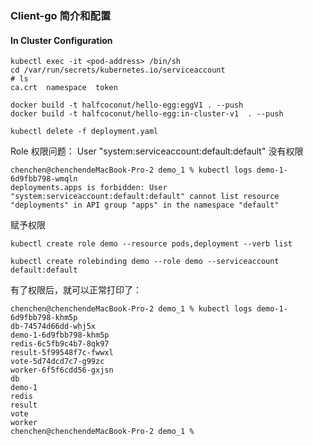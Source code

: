 ### Client-go 简介和配置

#### In Cluster Configuration

 ```shell
 kubectl exec -it <pod-address> /bin/sh
 cd /var/run/secrets/kubernetes.io/serviceaccount
# ls
ca.crt  namespace  token
 ```

```shell
docker build -t halfcoconut/hello-egg:eggV1 . --push
docker build -t halfcoconut/hello-egg:in-cluster-v1  . --push

kubectl delete -f deployment.yaml 

```
Role 权限问题： User "system:serviceaccount:default:default" 没有权限
```shell
chenchen@chenchendeMacBook-Pro-2 demo_1 % kubectl logs demo-1-6d9fbb798-wmqln
deployments.apps is forbidden: User "system:serviceaccount:default:default" cannot list resource "deployments" in API group "apps" in the namespace "default"

```

赋予权限
```shell
kubectl create role demo --resource pods,deployment --verb list

kubectl create rolebinding demo --role demo --serviceaccount default:default
```
有了权限后，就可以正常打印了：
```shell
chenchen@chenchendeMacBook-Pro-2 demo_1 % kubectl logs demo-1-6d9fbb798-khm5p
db-74574d66dd-whj5x
demo-1-6d9fbb798-khm5p
redis-6c5fb9c4b7-8qk97
result-5f99548f7c-fwwxl
vote-5d74dcd7c7-g99zc
worker-6f5f6cdd56-gxjsn
db
demo-1
redis
result
vote
worker
chenchen@chenchendeMacBook-Pro-2 demo_1 % 


```